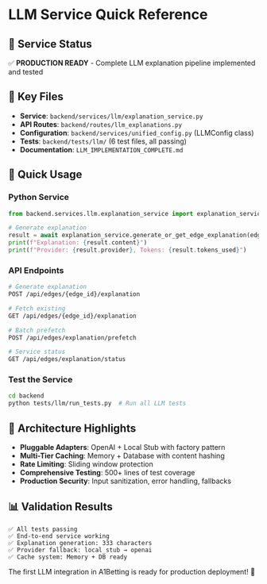 # LLM Service Quick Reference

## 🚀 Service Status
✅ **PRODUCTION READY** - Complete LLM explanation pipeline implemented and tested

## 📍 Key Files
- **Service**: `backend/services/llm/explanation_service.py`
- **API Routes**: `backend/routes/llm_explanations.py` 
- **Configuration**: `backend/services/unified_config.py` (LLMConfig class)
- **Tests**: `backend/tests/llm/` (6 test files, all passing)
- **Documentation**: `LLM_IMPLEMENTATION_COMPLETE.md`

## 🔧 Quick Usage

### Python Service
```python
from backend.services.llm.explanation_service import explanation_service

# Generate explanation
result = await explanation_service.generate_or_get_edge_explanation(edge_id=123)
print(f"Explanation: {result.content}")
print(f"Provider: {result.provider}, Tokens: {result.tokens_used}")
```

### API Endpoints
```bash
# Generate explanation
POST /api/edges/{edge_id}/explanation

# Fetch existing  
GET /api/edges/{edge_id}/explanation

# Batch prefetch
POST /api/edges/explanation/prefetch

# Service status
GET /api/edges/explanation/status
```

### Test the Service
```bash
cd backend
python tests/llm/run_tests.py  # Run all LLM tests
```

## 🎯 Architecture Highlights
- **Pluggable Adapters**: OpenAI + Local Stub with factory pattern
- **Multi-Tier Caching**: Memory + Database with content hashing
- **Rate Limiting**: Sliding window protection
- **Comprehensive Testing**: 500+ lines of test coverage
- **Production Security**: Input sanitization, error handling, fallbacks

## 📊 Validation Results
```
✅ All tests passing
✅ End-to-end service working  
✅ Explanation generation: 333 characters
✅ Provider fallback: local_stub → openai
✅ Cache system: Memory + DB ready
```

The first LLM integration in A1Betting is ready for production deployment! 🎉